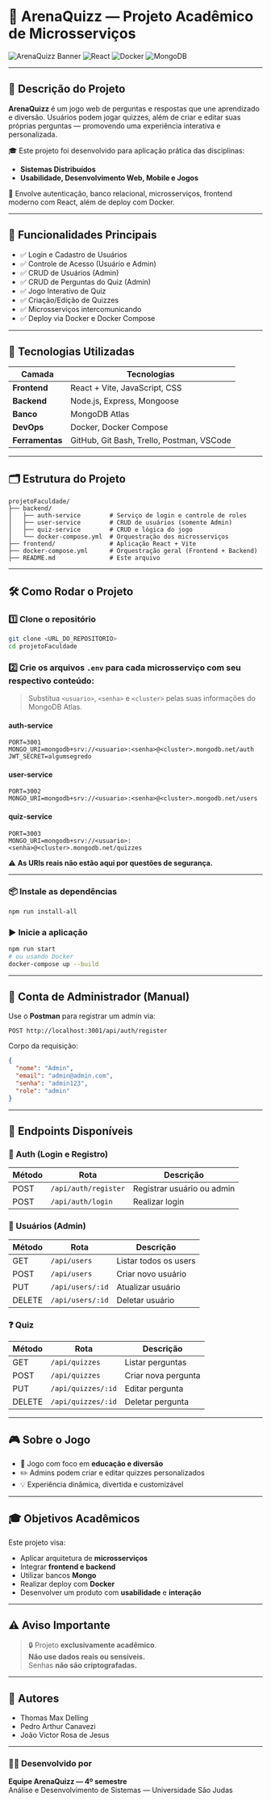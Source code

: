 
# 🎯 **ArenaQuizz — Projeto Acadêmico de Microsserviços**

![ArenaQuizz Banner](https://img.shields.io/badge/Microsserviços-Ativo-blue) ![React](https://img.shields.io/badge/React-Vite-informational) ![Docker](https://img.shields.io/badge/Docker-Orquestração-blue) ![MongoDB](https://img.shields.io/badge/MongoDB-NoSQL-green)

---

## 🧠 **Descrição do Projeto**

**ArenaQuizz** é um jogo web de perguntas e respostas que une aprendizado e diversão. Usuários podem jogar quizzes, além de criar e editar suas próprias perguntas — promovendo uma experiência interativa e personalizada.

🎓 Este projeto foi desenvolvido para aplicação prática das disciplinas:

- **Sistemas Distribuídos**
- **Usabilidade, Desenvolvimento Web, Mobile e Jogos**

🔧 Envolve autenticação, banco relacional, microsserviços, frontend moderno com React, além de deploy com Docker.

---

## 🚀 **Funcionalidades Principais**

- ✅ Login e Cadastro de Usuários
- ✅ Controle de Acesso (Usuário e Admin)
- ✅ CRUD de Usuários (Admin)
- ✅ CRUD de Perguntas do Quiz (Admin)
- ✅ Jogo Interativo de Quiz
- ✅ Criação/Edição de Quizzes
- ✅ Microsserviços intercomunicando
- ✅ Deploy via Docker e Docker Compose

---

## 🧪 **Tecnologias Utilizadas**

| Camada        | Tecnologias                                                                 |
|---------------|------------------------------------------------------------------------------|
| **Frontend**  | React + Vite, JavaScript, CSS                                                |
| **Backend**   | Node.js, Express, Mongoose                                              |
| **Banco**     | MongoDB Atlas                                                       |
| **DevOps**    | Docker, Docker Compose                                                       |
| **Ferramentas** | GitHub, Git Bash, Trello, Postman, VSCode                                |

---

## 🗂️ **Estrutura do Projeto**

```plaintext
projetoFaculdade/
├── backend/
│   ├── auth-service        # Serviço de login e controle de roles
│   ├── user-service        # CRUD de usuários (somente Admin)
│   ├── quiz-service        # CRUD e lógica do jogo
│   └── docker-compose.yml  # Orquestração dos microsserviços
├── frontend/               # Aplicação React + Vite
├── docker-compose.yml      # Orquestração geral (Frontend + Backend)
├── README.md               # Este arquivo
```

---

## 🛠️ **Como Rodar o Projeto**

### 1️⃣ Clone o repositório

```bash
git clone <URL_DO_REPOSITORIO>
cd projetoFaculdade
```

### 2️⃣ Crie os arquivos `.env` para **cada microsserviço** com seu respectivo conteúdo:

> Substitua `<usuario>`, `<senha>` e `<cluster>` pelas suas informações do MongoDB Atlas.

#### auth-service

```env
PORT=3001
MONGO_URI=mongodb+srv://<usuario>:<senha>@<cluster>.mongodb.net/auth
JWT_SECRET=algumsegredo
```

#### user-service

```env
PORT=3002
MONGO_URI=mongodb+srv://<usuario>:<senha>@<cluster>.mongodb.net/users
```

#### quiz-service

```env
PORT=3003
MONGO_URI=mongodb+srv://<usuario>:<senha>@<cluster>.mongodb.net/quizzes
```

⚠️ **As URIs reais não estão aqui por questões de segurança.**

---

### 📦 Instale as dependências

```bash
npm run install-all
```

### ▶️ Inicie a aplicação

```bash
npm run start
# ou usando Docker
docker-compose up --build
```

---

## 🔐 **Conta de Administrador (Manual)**

Use o **Postman** para registrar um admin via:

```http
POST http://localhost:3001/api/auth/register
```

Corpo da requisição:

```json
{
  "nome": "Admin",
  "email": "admin@admin.com",
  "senha": "admin123",
  "role": "admin"
}
```

---

## 📑 **Endpoints Disponíveis**

### 🔐 Auth (Login e Registro)

| Método | Rota                  | Descrição                  |
|--------|-----------------------|----------------------------|
| POST   | `/api/auth/register` | Registrar usuário ou admin |
| POST   | `/api/auth/login`    | Realizar login             |

### 👥 Usuários (Admin)

| Método | Rota              | Descrição              |
|--------|-------------------|------------------------|
| GET    | `/api/users`      | Listar todos os users  |
| POST   | `/api/users`      | Criar novo usuário     |
| PUT    | `/api/users/:id`  | Atualizar usuário      |
| DELETE | `/api/users/:id` | Deletar usuário        |

### ❓ Quiz

| Método | Rota                | Descrição               |
|--------|---------------------|-------------------------|
| GET    | `/api/quizzes`      | Listar perguntas        |
| POST   | `/api/quizzes`      | Criar nova pergunta     |
| PUT    | `/api/quizzes/:id`  | Editar pergunta         |
| DELETE | `/api/quizzes/:id` | Deletar pergunta        |

---

## 🎮 **Sobre o Jogo**

- 🧠 Jogo com foco em **educação e diversão**
- ✏️ Admins podem criar e editar quizzes personalizados
- 💡 Experiência dinâmica, divertida e customizável

---

## 🎓 **Objetivos Acadêmicos**

Este projeto visa:

- Aplicar arquitetura de **microsserviços**
- Integrar **frontend e backend**
- Utilizar bancos **Mongo**
- Realizar deploy com **Docker**
- Desenvolver um produto com **usabilidade** e **interação**

---

## ⚠️ Aviso Importante

> 🔒 Projeto **exclusivamente acadêmico**.  
> **Não use dados reais ou sensíveis.**  
> Senhas **não são criptografadas.**

---

## 👥 **Autores**

- Thomas Max Delling  
- Pedro Arthur Canavezi  
- João Victor Rosa de Jesus

---

### 👨‍💻 Desenvolvido por  
**Equipe ArenaQuizz — 4º semestre**  
Análise e Desenvolvimento de Sistemas — Universidade São Judas
